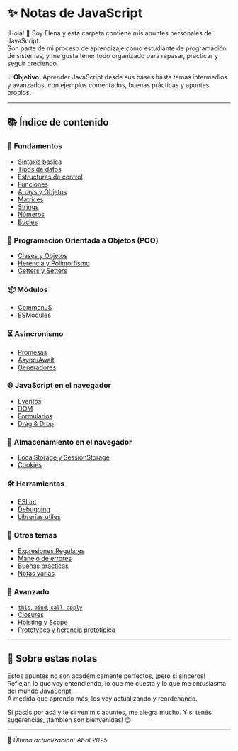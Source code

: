 # ✨ Notas de JavaScript

¡Hola! 👋 Soy Elena y esta carpeta contiene mis apuntes personales de JavaScript.  
Son parte de mi proceso de aprendizaje como estudiante de programación de sistemas, y me gusta tener todo organizado para repasar, practicar y seguir creciendo.

💡 **Objetivo:** Aprender JavaScript desde sus bases hasta temas intermedios y avanzados, con ejemplos comentados, buenas prácticas y apuntes propios.

---

## 📚 Índice de contenido

### 🧱 Fundamentos

- [Sintaxis basica](./fundamentos/sintaxis.md)
- [Tipos de datos](./fundamentos/tipos-de-datos.md)
- [Estructuras de control](./fundamentos/estructuras-de-control.md)
- [Funciones](./fundamentos/funciones.md)
- [Arrays y Objetos](./fundamentos/arrays-objetos.md)
- [Matrices](./fundamentos/matrices.md)
- [Strings](./fundamentos/strings.md)
- [Números](./fundamentos/numeros.md)
- [Bucles](./fundamentos/bucles.md)

### 🧠 Programación Orientada a Objetos (POO)

- [Clases y Objetos](./poo/clases.md)
- [Herencia y Polimorfismo](./poo/herencia-polimorfismo.md)
- [Getters y Setters](./poo/getters-setters.md)

### 📦 Módulos

- [CommonJS](./modulos/commonjs.md)
- [ESModules](./modulos/esmodules.md)

### ⏳ Asincronismo

- [Promesas](./asincronismo/promesas.md)
- [Async/Await](./asincronismo/async-await.md)
- [Generadores](./asincronismo/generadores.md)

### 🌐 JavaScript en el navegador

- [Eventos](./navegador/eventos.md)
- [DOM](./navegador/dom.md)
- [Formularios](./navegador/formularios.md)
- [Drag & Drop](./navegador/drag-and-drop.md)

### 💾 Almacenamiento en el navegador

- [LocalStorage y SessionStorage](./almacenamiento/localstorage-sessionstorage.md)
- [Cookies](./almacenamiento/cookies.md)

### 🛠️ Herramientas

- [ESLint](./herramientas/eslint.md)
- [Debugging](./herramientas/debug.md)
- [Librerías útiles](./herramientas/librerias-utiles.md)

### 🧩 Otros temas

- [Expresiones Regulares](./otros/expresiones-regulares.md)
- [Manejo de errores](./otros/errores-excepciones.md)
- [Buenas prácticas](./otros/buenas-practicas.md)
- [Notas varias](./otros/notas-varias.md)

### 🚀 Avanzado

- [`this`, `bind`, `call`, `apply`](./avanzado/this-y-binding.md)
- [Closures](./avanzado/closures.md)
- [Hoisting y Scope](./avanzado/hoisting-scope.md)
- [Prototypes y herencia prototípica](./avanzado/prototypes.md)

---

## 📝 Sobre estas notas

Estos apuntes no son académicamente perfectos, ¡pero sí sinceros! Reflejan lo que voy entendiendo, lo que me cuesta y lo que me entusiasma del mundo JavaScript.  
A medida que aprendo más, los voy actualizando y reordenando.

Si pasás por acá y te sirven mis apuntes, me alegra mucho. Y si tenés sugerencias, ¡también son bienvenidas! 😊

---

📌 _Última actualización: Abril 2025_
